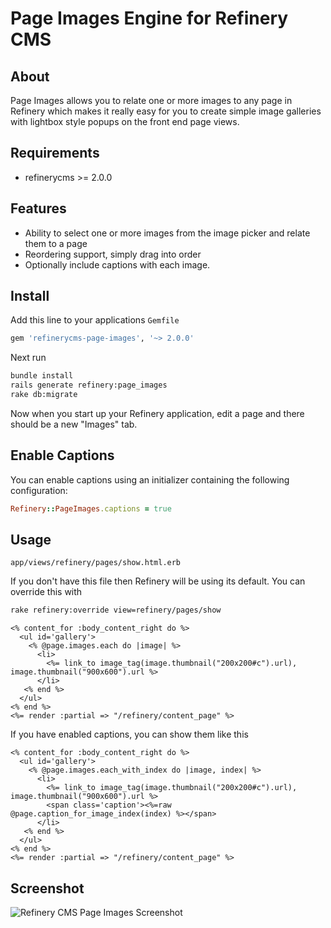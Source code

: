 # Page Images Engine for Refinery CMS

## About

Page Images allows you to relate one or more images to any page in Refinery which makes it really easy for you to create simple image galleries with lightbox style popups on the front end page views.

## Requirements

* refinerycms >= 2.0.0

## Features

* Ability to select one or more images from the image picker and relate them to a page
* Reordering support, simply drag into order
* Optionally include captions with each image.

## Install

Add this line to your applications `Gemfile`

```ruby
gem 'refinerycms-page-images', '~> 2.0.0'
```

Next run

```bash
bundle install
rails generate refinery:page_images
rake db:migrate
```

Now when you start up your Refinery application, edit a page and there should be a new "Images" tab.

## Enable Captions

You can enable captions using an initializer containing the following configuration:

```ruby
Refinery::PageImages.captions = true
```

## Usage

`app/views/refinery/pages/show.html.erb`

If you don't have this file then Refinery will be using its default. You can override this with

```bash
rake refinery:override view=refinery/pages/show
```

```erb
<% content_for :body_content_right do %>
  <ul id='gallery'>
    <% @page.images.each do |image| %>
      <li>
        <%= link_to image_tag(image.thumbnail("200x200#c").url), image.thumbnail("900x600").url %>
      </li>
   <% end %>
  </ul>
<% end %>
<%= render :partial => "/refinery/content_page" %>
```

If you have enabled captions, you can show them like this

```erb
<% content_for :body_content_right do %>
  <ul id='gallery'>
    <% @page.images.each_with_index do |image, index| %>
      <li>
        <%= link_to image_tag(image.thumbnail("200x200#c").url), image.thumbnail("900x600").url %>
        <span class='caption'><%=raw @page.caption_for_image_index(index) %></span>
      </li>
   <% end %>
  </ul>
<% end %>
<%= render :partial => "/refinery/content_page" %>
```

## Screenshot

![Refinery CMS Page Images Screenshot](http://refinerycms.com/system/images/0000/1736/refinerycms-page-images.png)

